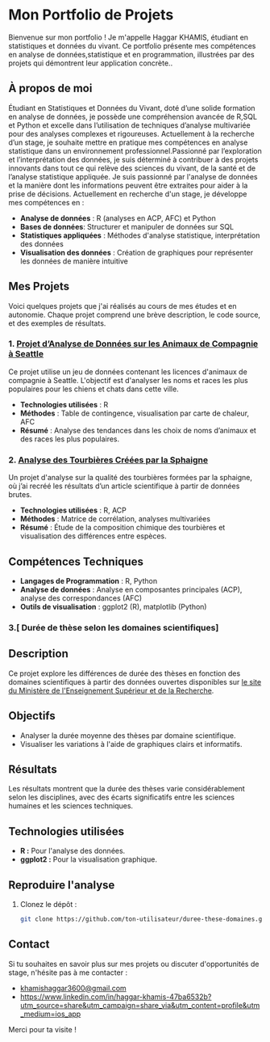 # Mon Portfolio de Projets
Bienvenue sur mon portfolio ! Je m'appelle Haggar KHAMIS, étudiant en statistiques et données du vivant. Ce portfolio présente mes compétences en analyse de données,statistique et en programmation, illustrées par des projets qui démontrent leur application concrète..

## À propos de moi

Étudiant en Statistiques et Données du Vivant, doté d’une solide formation en analyse de données, je possède une compréhension avancée de R,SQL et Python et excelle dans l’utilisation de techniques d’analyse multivariée pour des analyses complexes et rigoureuses. Actuellement à la recherche d’un stage, je souhaite mettre en pratique mes compétences en analyse statistique dans un environnement professionnel.Passionné par l’exploration et l’interprétation des données, je suis déterminé à contribuer à des projets innovants dans tout ce qui relève des sciences du vivant, de la santé et de l’analyse statistique appliquée.
Je suis passionné par l'analyse de données et la manière dont les informations peuvent être extraites pour aider à la prise de décisions. Actuellement en recherche d'un stage, je développe mes compétences en :
- **Analyse de données** : R (analyses en ACP, AFC) et Python
- **Bases de données**: Structurer et manipuler de données sur SQL
- **Statistiques appliquées** : Méthodes d'analyse statistique, interprétation des données
- **Visualisation des données** : Création de graphiques pour représenter les données de manière intuitive

## Mes Projets
Voici quelques projets que j'ai réalisés au cours de mes études et en autonomie. Chaque projet comprend une brève description, le code source, et des exemples de résultats.

### 1. [Projet d’Analyse de Données sur les Animaux de Compagnie à Seattle](link_vers_projet)
Ce projet utilise un jeu de données contenant les licences d'animaux de compagnie à Seattle. L'objectif est d'analyser les noms et races les plus populaires pour les chiens et chats dans cette ville.

- **Technologies utilisées** : R
- **Méthodes** : Table de contingence, visualisation par carte de chaleur, AFC
- **Résumé** : Analyse des tendances dans les choix de noms d’animaux et des races les plus populaires.

### 2. [Analyse des Tourbières Créées par la Sphaigne](link_vers_projet)
Un projet d'analyse sur la qualité des tourbières formées par la sphaigne, où j’ai recréé les résultats d’un article scientifique à partir de données brutes.

- **Technologies utilisées** : R, ACP
- **Méthodes** : Matrice de corrélation, analyses multivariées
- **Résumé** : Étude de la composition chimique des tourbières et visualisation des différences entre espèces.

## Compétences Techniques
- **Langages de Programmation** : R, Python
- **Analyse de données** : Analyse en composantes principales (ACP), analyse des correspondances (AFC)
- **Outils de visualisation** : ggplot2 (R), matplotlib (Python)
### 3.[ Durée de thèse selon les domaines scientifiques]

## Description
Ce projet explore les différences de durée des thèses en fonction des domaines scientifiques à partir des données ouvertes disponibles sur [le site du Ministère de l'Enseignement Supérieur et de la Recherche](https://data.enseignementsup-recherche.gouv.fr/explore/dataset/fr-esr-effectifs-doctorants-docteurs-ecoles-doctorales-durees-these-domaines).

## Objectifs
- Analyser la durée moyenne des thèses par domaine scientifique.
- Visualiser les variations à l'aide de graphiques clairs et informatifs.
## Résultats
Les résultats montrent que la durée des thèses varie considérablement selon les disciplines, avec des écarts significatifs entre les sciences humaines et les sciences techniques.

## Technologies utilisées
- **R :** Pour l'analyse des données.
- **ggplot2 :** Pour la visualisation graphique.

## Reproduire l'analyse
1. Clonez le dépôt :
   ```bash
   git clone https://github.com/ton-utilisateur/duree-these-domaines.git

## Contact
Si tu souhaites en savoir plus sur mes projets ou discuter d'opportunités de stage, n'hésite pas à me contacter :
- khamishaggar3600@gmail.com
- https://www.linkedin.com/in/haggar-khamis-47ba6532b?utm_source=share&utm_campaign=share_via&utm_content=profile&utm_medium=ios_app

Merci pour ta visite !

